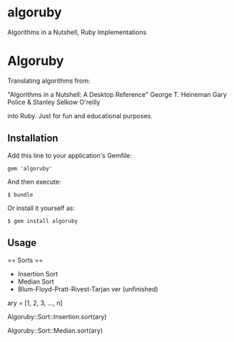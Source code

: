algoruby
========

Algorithms in a Nutshell, Ruby Implementations
# Algoruby

Translating algorithms from:

"Algorithms in a Nutshell: A Desktop Reference"
George T. Heineman Gary Police & Stanley Selkow
O'reilly

into Ruby.  Just for fun and educational purposes.

## Installation

Add this line to your application's Gemfile:

    gem 'algoruby'

And then execute:

    $ bundle

Or install it yourself as:

    $ gem install algoruby

## Usage

== Sorts ==

  - Insertion Sort
  - Median Sort
  - Blum-Floyd-Pratt-Rivest-Tarjan ver (unfinished)

ary = [1, 2, 3, ..., n]

Algoruby::Sort::Insertion.sort(ary)

Algoruby::Sort::Median.sort(ary)
